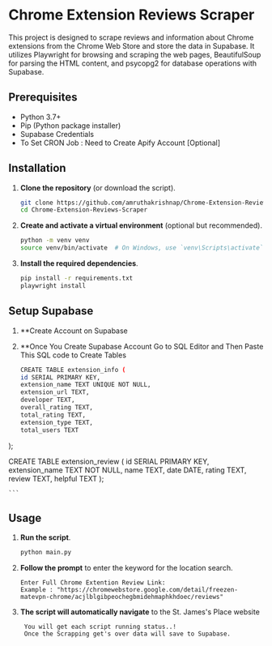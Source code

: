 # Chrome Extension Reviews Scraper

This project is designed to scrape reviews and information about Chrome extensions from the Chrome Web Store and store the data in Supabase. It utilizes Playwright for browsing and scraping the web pages, BeautifulSoup for parsing the HTML content, and psycopg2 for database operations with Supabase.

## Prerequisites

- Python 3.7+
- Pip (Python package installer)
- Supabase Credentials
- To Set CRON Job : Need to Create Apify Account [Optional]

## Installation

1. **Clone the repository** (or download the script).

    ```bash
    git clone https://github.com/amruthakrishnap/Chrome-Extension-Reviews-Scraper.git
    cd Chrome-Extension-Reviews-Scraper
    ```

2. **Create and activate a virtual environment** (optional but recommended).

    ```bash
    python -m venv venv
    source venv/bin/activate  # On Windows, use `venv\Scripts\activate`
    ```

3. **Install the required dependencies**.

    ```bash
    pip install -r requirements.txt
    playwright install
    ```


## Setup Supabase 

1. **Create Account on Supabase

2. **Once You Create Supabase Account Go to SQL Editor and Then Paste This SQL code to Create Tables
   
    ```bash
    CREATE TABLE extension_info (
    id SERIAL PRIMARY KEY,
    extension_name TEXT UNIQUE NOT NULL,
    extension_url TEXT,
    developer TEXT,
    overall_rating TEXT,
    total_rating TEXT,
    extension_type TEXT,
    total_users TEXT
);

CREATE TABLE extension_review (
    id SERIAL PRIMARY KEY,
    extension_name TEXT NOT NULL,
    name TEXT,
    date DATE,
    rating TEXT,
    review TEXT,
    helpful TEXT
);

    ```

## Usage

1. **Run the script**.

    ```bash
    python main.py
    ```

2. **Follow the prompt** to enter the keyword for the location search.

    ```plaintext
    Enter Full Chrome Extention Review Link: 
    Example : "https://chromewebstore.google.com/detail/freezen-matevpn-chrome/acjlblgibpeochegbmidehmaphkhdoec/reviews"
    ```

3. **The script will automatically navigate** to the St. James's Place website
   ```plaintext
    You will get each script running status..!
    Once the Scrapping get's over data will save to Supabase.
    ```



